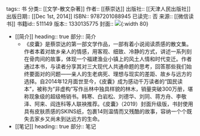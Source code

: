 tags:: 书
分类:: [[文学-散文杂著]]
作者:: [[蔡崇达]]
出版社:: [[天津人民出版社]]
出版日期:: [[Dec 1st, 2014]]
ISBN:: 9787201088945
已读完:: 否
来源:: [[微信读书]]
书籍id:: 511149
版本:: 1330135775
封面:: ![](https://wfqqreader-1252317822.image.myqcloud.com/cover/149/511149/s_511149.jpg){:width 80}

- [[简介]]
  heading:: true
  部分:: 简介
	- 《皮囊》是蔡崇达的第一部文学作品，一部有着小说阅读质感的散文集。作者本着对故乡亲人的情感，用客观、细致、冷静的方式，讲述一系列刻在骨肉间的故事，体现一个福建渔业小镇上的风土人情和时代变迁。作者通过本书，与读者分享其对三大现代人共通命题的思考，回答那些我们始终要面对的问题——亲人的生老病死、理想与现实的差距、故乡与远方的选择。自2014年12月面世至今，《皮囊》成为感动千万读者的“国民读本”，被称为“非虚构”写作丛林中独具样貌的林木，销量突破300万册，堪称现象级的超级畅销书。韩寒、白岩松、刘德华、刘同、蒋方舟、李敬泽、阿来、阎连科等人联袂推荐。《皮囊》（2019）封面升级版，书封使用具有皮肤质感的SKINS纸，包裹14则温情而又残酷的故事，容纳一个个既失去家乡又尚未到达远方的生命。
- [[笔记]]
  heading:: true
  部分:: 笔记